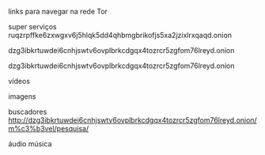 links para navegar na rede Tor 

super serviços 
ruqzrpffke6zxwgxv6j5hlqk5dd4qhbmgbrikofjs5xa2jzixlrxqaqd.onion

dzg3ibkrtuwdei6cnhjswtv6ovplbrkcdgqx4tozrcr5zgfom76lreyd.onion

dzg3ibkrtuwdei6cnhjswtv6ovplbrkcdgqx4tozrcr5zgfom76lreyd.onion

vídeos 

imagens

buscadores
http://dzg3ibkrtuwdei6cnhjswtv6ovplbrkcdgqx4tozrcr5zgfom76lreyd.onion/m%c3%b3vel/pesquisa/

áudio música 
